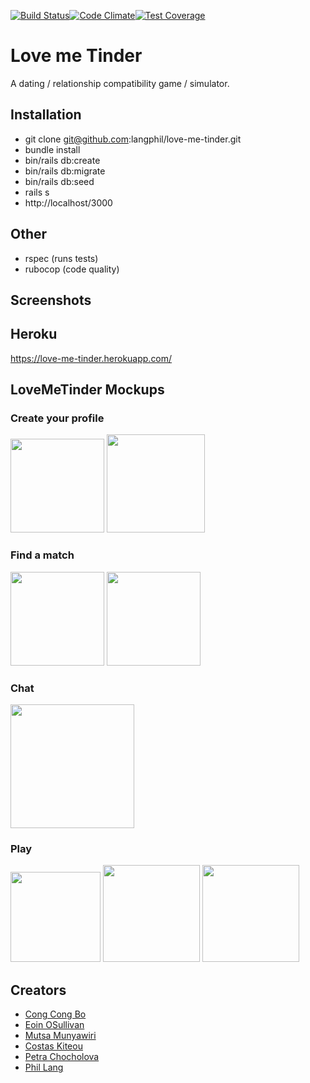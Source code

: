 [![Build Status](https://travis-ci.org/langphil/love-me-tinder.svg?branch=master)](https://travis-ci.org/langphil/love-me-tinder)[![Code Climate](https://codeclimate.com/github/langphil/love-me-tinder/badges/gpa.svg)](https://codeclimate.com/github/rails/rails)[![Test Coverage](https://codeclimate.com/github/langphil/love-me-tinder/badges/coverage.svg)](https://codeclimate.com/github/langphil/love-me-tinder/coverage)

# Love me Tinder
A dating / relationship compatibility game / simulator.

## Installation
* git clone git@github.com:langphil/love-me-tinder.git
* bundle install
* bin/rails db:create
* bin/rails db:migrate
* bin/rails db:seed
* rails s
* http://localhost/3000

## Other
* rspec (runs tests)
* rubocop (code quality)

## Screenshots

## Heroku

https://love-me-tinder.herokuapp.com/

## LoveMeTinder Mockups

### Create your profile

<p float="left">
  <img src="http://i.imgur.com/53Uo3as.png" width="150"/>
  <img src="http://i.imgur.com/QTSTlxh.png" width="157"/>
</p>

### Find a match

<p float="left">
  <img src="http://i.imgur.com/obxHHXf.png" width="150"/>
  <img src="http://i.imgur.com/VnCODuy.png" width="150"/>
</p>

### Chat
<p float="left">
  <img src="http://i.imgur.com/5z9UoJ4.png" width="198"/>
</p>

### Play
<p float="left">
  <img src="http://i.imgur.com/87yPepM.png" width="144"/>
  <img src="http://i.imgur.com/leOdYXN.png" width="155"/>
  <img src="http://i.imgur.com/LRIGCGd.png" width="155"/>
</p>


## Creators
* [Cong Cong Bo](https://github.com/congcongbo)
* [Eoin OSullivan](https://github.com/EOSullivanBerlin)
* [Mutsa Munyawiri](https://github.com/memunyawiri)
* [Costas Kiteou](https://github.com/ckiteou)
* [Petra Chocholova](https://github.com/petrakh)
* [Phil Lang](https://github.com/langphil)
